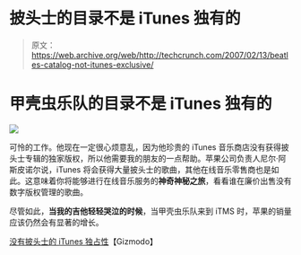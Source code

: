 # 披头士的目录不是 iTunes 独有的

> 原文：<https://web.archive.org/web/http://techcrunch.com/2007/02/13/beatles-catalog-not-itunes-exclusive/>

# 甲壳虫乐队的目录不是 iTunes 独有的

![](img/5b7566f15f58050be0908edf5b3b069d.png)

可怜的工作。他现在一定很心烦意乱，因为他珍贵的 iTunes 音乐商店没有获得披头士专辑的独家版权，所以他需要我的朋友的一点帮助。苹果公司负责人尼尔·阿斯皮诺尔说，iTunes 将会获得大量披头士的歌曲，其他在线音乐零售商也是如此。这意味着你将能够进行在线音乐服务的**神奇神秘之旅**，看看谁在廉价出售没有数字版权管理的歌曲。

尽管如此，**当我的吉他轻轻哭泣的时候**，当甲壳虫乐队来到 iTMS 时，苹果的销量应该仍然会有显著的增长。

[没有披头士的 iTunes 独占性](https://web.archive.org/web/20201021053744/http://gizmodo.com/gadgets/portable-media/no-beatles-itunes-exclusivity-236017.php)【Gizmodo】
